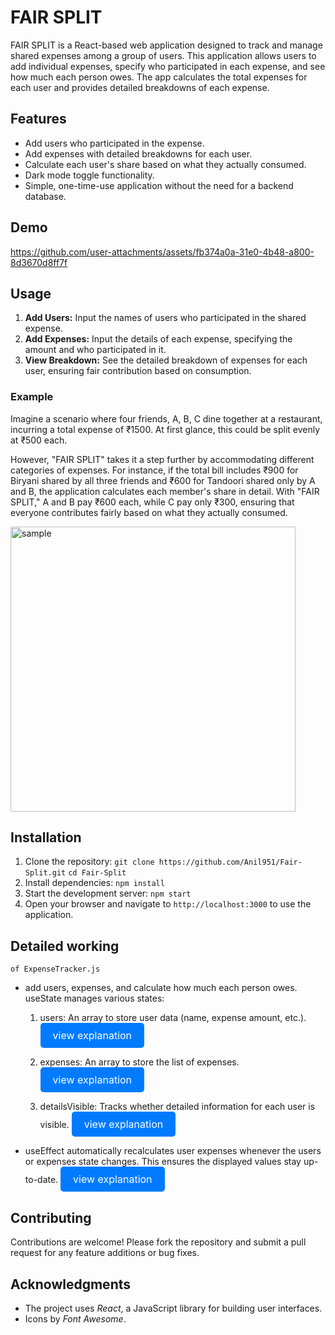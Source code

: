 # FAIR SPLIT

FAIR SPLIT is a React-based web application designed to track and manage shared expenses among a group of users. This application allows users to add individual expenses, specify who participated in each expense, and see how much each person owes. The app calculates the total expenses for each user and provides detailed breakdowns of each expense.

## Features

- Add users who participated in the expense.
- Add expenses with detailed breakdowns for each user.
- Calculate each user's share based on what they actually consumed.
- Dark mode toggle functionality.
- Simple, one-time-use application without the need for a backend database.

## Demo
https://github.com/user-attachments/assets/fb374a0a-31e0-4b48-a800-8d3670d8ff7f


## Usage

1. **Add Users:** Input the names of users who participated in the shared expense.
2. **Add Expenses:** Input the details of each expense, specifying the amount and who participated in it.
3. **View Breakdown:** See the detailed breakdown of expenses for each user, ensuring fair contribution based on consumption.

### Example

Imagine a scenario where four friends, A, B, C dine together at a restaurant, incurring a total expense of ₹1500. At first glance, this could be split evenly at ₹500 each. 

However, "FAIR SPLIT" takes it a step further by accommodating different categories of expenses. For instance, if the total bill includes ₹900 for Biryani shared by all three friends and ₹600 for Tandoori shared only by A and B, the application calculates each member's share in detail. With "FAIR SPLIT," A and B pay ₹600 each, while C pay only ₹300, ensuring that everyone contributes fairly based on what they actually consumed.

<img width="456" alt="sample" src="https://github.com/Anil951/Fair-Split/assets/115132631/8ef38c8f-280b-4200-bb72-d7f3fc862885">


## Installation

1. Clone the repository:
    `git clone https://github.com/Anil951/Fair-Split.git`
    `cd Fair-Split`
2. Install dependencies:
    `npm install`
4. Start the development server:
    `npm start`
5. Open your browser and navigate to `http://localhost:3000` to use the application.


## Detailed working  
`of ExpenseTracker.js`

- add users, expenses, and calculate how much each person owes.
    useState manages various states:
    1. users: An array to store user data (name, expense amount, etc.).
    <a href="https://github.com/Anil951/Fair-Split/blob/main/adduser_notes.md" target="_blank" style="display: inline-block; padding: 10px 20px; font-size: 16px; color: white; background-color: #007bff; border-radius: 5px; text-decoration: none;">view explanation</a>
    
    2. expenses: An array to store the list of expenses.
    <a href="https://github.com/Anil951/Fair-Split/blob/main/addexpenses_notes.md" target="_blank" style="display: inline-block; padding: 10px 20px; font-size: 16px; color: white; background-color: #007bff; border-radius: 5px; text-decoration: none;">view explanation</a>
    
    3. detailsVisible: Tracks whether detailed information for each user is visible.
    <a href="https://github.com/Anil951/Fair-Split/blob/main/detailsvisible_notes.md" target="_blank" style="display: inline-block; padding: 10px 20px; font-size: 16px; color: white; background-color: #007bff; border-radius: 5px; text-decoration: none;">view explanation</a>

- useEffect automatically recalculates user expenses whenever the users or expenses state changes. This ensures the displayed values stay up-to-date.
  <a href="https://github.com/Anil951/Fair-Split/blob/main/useefffect_notes.md" target="_blank" style="display: inline-block; padding: 10px 20px; font-size: 16px; color: white; background-color: #007bff; border-radius: 5px; text-decoration: none;">view explanation</a>


## Contributing

Contributions are welcome! Please fork the repository and submit a pull request for any feature additions or bug fixes.

## Acknowledgments

- The project uses *React*, a JavaScript library for building user interfaces.
- Icons by *Font Awesome*.






